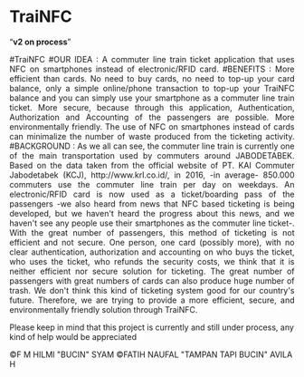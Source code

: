 # TraiNFC
<q><b>v2
  on process</b></q>

<p align="justify"> #TraiNFC #OUR IDEA : A commuter line train ticket application that uses NFC on smartphones instead of electronic/RFID card. #BENEFITS : More efficient than cards. No need to buy cards, no need to top-up your card balance, only a simple online/phone transaction to top-up your TraiNFC balance and you can simply use your smartphone as a commuter line train ticket. More secure, because through this application, Authentication, Authorization and Accounting of the passengers are possible. More environmentally friendly. The use of NFC on smartphones instead of cards can minimalize the number of waste produced from the ticketing activity. #BACKGROUND : As we all can see, the commuter line train is currently one of the main transportation used by commuters around JABODETABEK. Based on the data taken from the official website of PT. KAI Commuter Jabodetabek (KCJ), http://www.krl.co.id/, in 2016, -in average- 850.000 commuters use the commuter line train per day on weekdays. An electronic/RFID card is now used as a ticket/boarding pass of the passengers -we also heard from news that NFC based ticketing is being developed, but we haven't heard the progress about this news, and we haven't see any people use their smartphones as the commuter line ticket-. With the great number of passengers, this method of ticketing is not efficient and not secure. One person, one card (possibly more), with no clear authentication, authorization and accounting on who buys the ticket, who uses the ticket, who refunds the security costs, we think that it is neither efficient nor secure solution for ticketing. The great number of passengers with great numbers of cards can also produce huge number of trash. We don't think this kind of ticketing system good for our country's future. Therefore, we are trying to provide a more efficient, secure, and environmentally friendly solution through TraiNFC. </p>

Please keep in mind that this project is currently and still under process, any kind of help would be appreciated

©F M HILMI "BUCIN" SYAM
©FATIH NAUFAL "TAMPAN TAPI BUCIN" AVILA H
